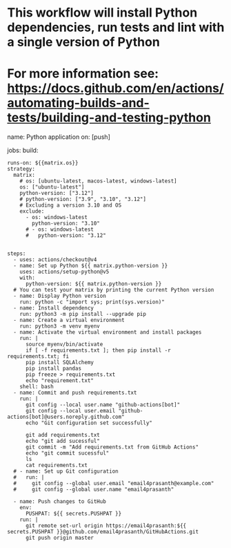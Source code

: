 # This workflow will install Python dependencies, run tests and lint with a single version of Python
# For more information see: https://docs.github.com/en/actions/automating-builds-and-tests/building-and-testing-python

name: Python application
on: [push]

jobs:
  build:

    runs-on: ${{matrix.os}}
    strategy:
      matrix:
        # os: [ubuntu-latest, macos-latest, windows-latest]
        os: ["ubuntu-latest"]
        python-version: ["3.12"]
        # python-version: ["3.9", "3.10", "3.12"]
        # Excluding a version 3.10 and OS
        exclude:
          - os: windows-latest
            python-version: "3.10"
          # - os: windows-latest
          #   python-version: "3.12"
        

    steps:
      - uses: actions/checkout@v4
      - name: Set up Python ${{ matrix.python-version }}
        uses: actions/setup-python@v5
        with:
          python-version: ${{ matrix.python-version }}
      # You can test your matrix by printing the current Python version
      - name: Display Python version
        run: python -c "import sys; print(sys.version)"
      - name: Install dependency
        run: python3 -m pip install --upgrade pip
      - name: Create a virtual environment
        run: python3 -m venv myenv
      - name: Activate the virtual environment and install packages
        run: |
          source myenv/bin/activate
          if [ -f requirements.txt ]; then pip install -r requirements.txt; fi
          pip install SQLAlchemy
          pip install pandas
          pip freeze > requirements.txt
          echo "requirement.txt"
        shell: bash
      - name: Commit and push requirements.txt
        run: |
          git config --local user.name "github-actions[bot]"
          git config --local user.email "github-actions[bot]@users.noreply.github.com"
          echo "Git configuration set successfully"

          git add requirements.txt
          echo "git add sucessful"
          git commit -m "Add requirements.txt from GitHub Actions"
          echo "git commit sucessful"
          ls 
          cat requirements.txt
      # - name: Set up Git configuration
      #   run: |
      #     git config --global user.email "email4prasanth@example.com"
      #     git config --global user.name "email4prasanth"
      
      - name: Push changes to GitHub
        env:
          PUSHPAT: ${{ secrets.PUSHPAT }}
        run: |
          git remote set-url origin https://email4prasanth:${{ secrets.PUSHPAT }}@github.com/email4prasanth/GitHubActions.git
          git push origin master

